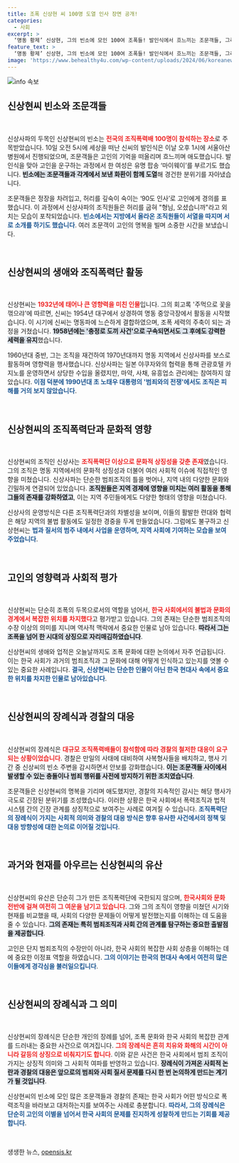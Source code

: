 ```yaml
---
title: 조폭 신상현 씨 100명 도열 인사 장면 공개!
categories:
  - 사회
excerpt: >
  ‘명동 황제’ 신상현, 그의 빈소에 모인 100여 조폭들! 발인식에서 흐느끼는 조문객들, 그리고 경호에 나선 경찰. 전설적인 범죄자의 마지막 여정과 그가 남긴 조직의 역사. 클릭해 확인해보세요!
feature_text: >
  ‘명동 황제’ 신상현, 그의 빈소에 모인 100여 조폭들! 발인식에서 흐느끼는 조문객들, 그리고 경호에 나선 경찰. 전설적인 범죄자의 마지막 여정과 그가 남긴 조직의 역사. 클릭해 확인해보세요!
image: 'https://www.behealthy4u.com/wp-content/uploads/2024/06/koreanews.jpg'
---
```


<p><img src="https://www.behealthy4u.com/wp-content/uploads/2024/06/koreanews.jpg" alt="info 속보" /></p>

<h2 data-ke-size="size26">신상현씨 빈소와 조문객들</h2>

<p data-ke-size="size16">&nbsp;</p>

<p>신상사파의 두목인 신상현씨의 빈소는 <b><span style="color: #ee2323;">전국의 조직폭력배 100명이 참석하는 장소</span></b>로 주목받았습니다. 10일 오전 5시에 세상을 떠난 신씨의 발인식은 이날 오후 1시에 서울아산병원에서 진행되었으며, 조문객들은 고인의 기억을 떠올리며 흐느끼며 애도했습니다. 발인식을 맞아 고인을 운구하는 과정에서 한 여성은 유명 팝송 ‘마이웨이’를 부르기도 했습니다. <b><span style="background-color: #21538527;">빈소에는 조문객들과 각계에서 보낸 화환이 함께 도열</span></b>해 경건한 분위기를 자아냈습니다.</p>

<p>조문객들은 정장을 차려입고, 허리를 깊숙이 숙이는 ‘90도 인사’로 고인에게 경의를 표했습니다. 이 과정에서 신상사파의 조직원들은 허리를 굽혀 "형님, 오셨습니까"라고 외치는 모습이 포착되었습니다. <b><span style="color: #1a5490;">빈소에서는 지방에서 올라온 조직원들이 서열을 따지며 서로 소개를 하기도 했습니다</span></b>. 여러 조문객이 고인의 명복을 빌며 소중한 시간을 보냈습니다. </p>

<p data-ke-size="size16">&nbsp;</p>

<h2 data-ke-size="size26">신상현씨의 생애와 조직폭력단 활동</h2>

<p data-ke-size="size16">&nbsp;</p>

<p>신상현씨는 <b><span style="color: #ee2323;">1932년에 태어나 큰 영향력을 미친 인물</span></b>입니다. 그의 회고록 '주먹으로 꽃을 꺾으랴'에 따르면, 신씨는 1954년 대구에서 상경하여 명동 중앙극장에서 활동을 시작했습니다. 이 시기에 신씨는 명동파에 느슨하게 결합하였으며, 조폭 세력의 주축이 되는 과정을 거쳤습니다. <b><span style="background-color: #21538527;">1958년에는 '충정로 도끼 사건'으로 구속되면서도 그 후에도 강력한 세력을 유지</span></b>했습니다.</p>

<p>1960년대 중반, 그는 조직을 재건하여 1970년대까지 명동 지역에서 신상사파를 보스로 활동하며 영향력을 행사했습니다. 신상사파는 일본 야쿠자와의 협력을 통해 관광호텔 카지노를 운영하면서 상당한 수입을 올렸지만, 마약, 사채, 유흥업소 관리에는 참여하지 않았습니다. <b><span style="color: #1a5490;">이점 덕분에 1990년대 초 노태우 대통령의 '범죄와의 전쟁'에서도 조직은 피해를 거의 보지 않았습니다</span></b>.</p>

<p data-ke-size="size16">&nbsp;</p>

<h2 data-ke-size="size26">신상현씨의 조직폭력단과 문화적 영향</h2>

<p data-ke-size="size16">&nbsp;</p>

<p>신상현씨의 조직인 신상사는 <b><span style="color: #ee2323;">조직폭력단 이상으로 문화적 상징성을 갖춘 존재</span></b>였습니다. 그의 조직은 명동 지역에서의 문화적 상징성과 더불어 여러 사회적 이슈에 직접적인 영향을 미쳤습니다. 신상사파는 단순한 범죄조직의 틀을 벗어나, 지역 내의 다양한 문화와 긴밀하게 연결되어 있었습니다. <b><span style="background-color: #21538527;">조직원들은 지역 경제에 영향을 미치는 여러 활동을 통해 그들의 존재를 강화하였고</span></b>, 이는 지역 주민들에게도 다양한 형태의 영향을 미쳤습니다.</p>

<p>신상사의 운영방식은 다른 조직폭력단과의 차별성을 보이며, 이들의 활발한 련대와 협력은 해당 지역의 불법 활동에도 일정한 경중을 두게 만들었습니다. 그럼에도 불구하고 신상현씨는 <b><span style="color: #1a5490;">법과 질서의 범주 내에서 사업을 운영하며, 지역 사회에 기여하는 모습을 보여주었습니다</span></b>.</p>

<p data-ke-size="size16">&nbsp;</p>

<h2 data-ke-size="size26">고인의 영향력과 사회적 평가</h2>

<p data-ke-size="size16">&nbsp;</p>

<p>신상현씨는 단순히 조폭의 두목으로서의 역할을 넘어서, <b><span style="color: #ee2323;">한국 사회에서의 불법과 문화의 경계에서 복잡한 위치를 차지했다</span></b>고 평가받고 있습니다. 그의 존재는 단순한 범죄조직의 수장 이상의 의미를 지니며 역사적 맥락에서 중요한 인물로 남아 있습니다. <b><span style="background-color: #21538527;">따라서 그는 조폭을 넘어 한 시대의 상징으로 자리매김하였습니다</span></b>.</p>

<p>신상현씨의 생애와 업적은 오늘날까지도 조폭 문화에 대한 논의에서 자주 언급됩니다. 이는 한국 사회가 과거의 범죄조직과 그 문화에 대해 어떻게 인식하고 있는지를 엿볼 수 있는 중요한 사례입니다. <b><span style="color: #1a5490;">결국, 신상현씨는 단순한 인물이 아닌 한국 현대사 속에서 중요한 위치를 차지한 인물로 남아있습니다</span></b>.</p>

<p data-ke-size="size16">&nbsp;</p>

<h2 data-ke-size="size26">신상현씨의 장례식과 경찰의 대응</h2>

<p data-ke-size="size16">&nbsp;</p>

<p>신상현씨의 장례식은 <b><span style="color: #ee2323;">대규모 조직폭력배들이 참석함에 따라 경찰의 철저한 대응이 요구되는 상황이었습니다</span></b>. 경찰은 만일의 사태에 대비하여 사복형사들을 배치하고, 행사 기간 중 신상씨의 빈소 주변을 감시하면서 안보를 강화했습니다. <b><span style="background-color: #21538527;">이는 조문객들 사이에서 발생할 수 있는 충돌이나 범죄 행위를 사전에 방지하기 위한 조치였습니다</span></b>.</p>

<p>조문객들은 신상현씨의 명복을 기리며 애도했지만, 경찰의 지속적인 감시는 해당 행사가 극도로 긴장된 분위기를 조성했습니다. 이러한 상황은 한국 사회에서 폭력조직과 법적 시스템 간의 긴장 관계를 상징적으로 보여주는 사례로 여겨질 수 있습니다. <b><span style="color: #1a5490;">조직폭력단의 장례식이 가지는 사회적 의미와 경찰의 대응 방식은 향후 유사한 사건에서의 정책 및 대응 방향성에 대한 논의로 이어질 것입니다</span></b>.</p>

<p data-ke-size="size16">&nbsp;</p>

<h2 data-ke-size="size26">과거와 현재를 아우르는 신상현씨의 유산</h2>

<p data-ke-size="size16">&nbsp;</p>

<p>신상현씨의 유산은 단순히 그가 만든 조직폭력단에 국한되지 않으며, <b><span style="color: #ee2323;">한국사회와 문화 전반에 걸쳐 여전히 그 여운을 남기고 있습니다</span></b>. 그와 그의 조직이 영향을 미쳤던 시기와 현재를 비교했을 때, 사회의 다양한 문제들이 어떻게 발전했는지를 이해하는 데 도움을 줄 수 있습니다. <b><span style="background-color: #21538527;">그의 존재는 특히 범죄조직과 사회 간의 관계를 탐구하는 중요한 출발점을 제공합니다</span></b>.</p>

<p>고인은 단지 범죄조직의 수장만이 아니라, 한국 사회의 복잡한 사회 상층을 이해하는 데에 중요한 이정표 역할을 하였습니다. <b><span style="color: #1a5490;">그의 이야기는 한국의 현대사 속에서 여전히 많은 이들에게 경각심을 불러일으킵니다</span></b>.</p>

<p data-ke-size="size16">&nbsp;</p>

<h2 data-ke-size="size26">신상현씨의 장례식과 그 의미</h2>

<p data-ke-size="size16">&nbsp;</p>

<p>신상현씨의 장례식은 단순한 개인의 장례를 넘어, 조폭 문화와 한국 사회의 복잡한 관계를 드러내는 중요한 사건으로 여겨집니다. <b><span style="color: #ee2323;">그의 장례식은 흔히 치유와 화해의 시간이 아니라 갈등의 상징으로 비춰지기도 합니다</span></b>. 이와 같은 사건은 한국 사회에서 범죄 조직이 가지는 상징적 의미와 그 사회적 여파를 반영하고 있습니다. <b><span style="background-color: #21538527;">장례식이 가져온 사회적 논란과 경찰의 대응은 앞으로의 범죄와 사회 질서 문제를 다시 한 번 논의하게 만드는 계기가 될 것입니다</span></b>.</p>

<p>신상현씨의 빈소에 모인 많은 조문객들과 경찰의 존재는 한국 사회가 어떤 방식으로 폭력조직을 바라보고 대처하는지를 보여주는 사례로 충분합니다. <b><span style="color: #1a5490;">따라서, 그의 장례식은 단순히 고인의 이별을 넘어서 한국 사회의 문제를 진지하게 성찰하게 만드는 기회를 제공합니다</span></b>.</p>

<p data-ke-size="size16">&nbsp;</p>
생생한 뉴스, <a href="https://opensis.kr" rel="dofollow">opensis.kr</a>


